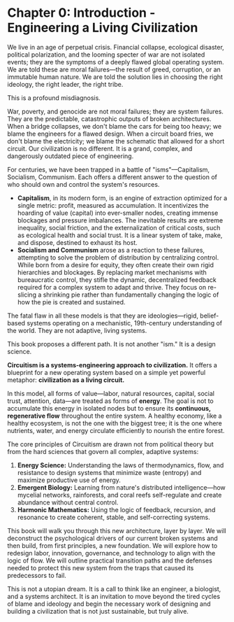 # Chapter 0: Introduction - Engineering a Living Civilization

We live in an age of perpetual crisis. Financial collapse, ecological disaster, political polarization, and the looming specter of war are not isolated events; they are the symptoms of a deeply flawed global operating system. We are told these are moral failures—the result of greed, corruption, or an immutable human nature. We are told the solution lies in choosing the right ideology, the right leader, the right tribe.

This is a profound misdiagnosis.

War, poverty, and genocide are not moral failures; they are system failures. They are the predictable, catastrophic outputs of broken architectures. When a bridge collapses, we don't blame the cars for being too heavy; we blame the engineers for a flawed design. When a circuit board fries, we don't blame the electricity; we blame the schematic that allowed for a short circuit. Our civilization is no different. It is a grand, complex, and dangerously outdated piece of engineering.

For centuries, we have been trapped in a battle of "isms"—Capitalism, Socialism, Communism. Each offers a different answer to the question of who should own and control the system's resources.

*   **Capitalism**, in its modern form, is an engine of extraction optimized for a single metric: profit, measured as accumulation. It incentivizes the hoarding of value (capital) into ever-smaller nodes, creating immense blockages and pressure imbalances. The inevitable results are extreme inequality, social friction, and the externalization of critical costs, such as ecological health and social trust. It is a linear system of take, make, and dispose, destined to exhaust its host.
*   **Socialism and Communism** arose as a reaction to these failures, attempting to solve the problem of distribution by centralizing control. While born from a desire for equity, they often create their own rigid hierarchies and blockages. By replacing market mechanisms with bureaucratic control, they stifle the dynamic, decentralized feedback required for a complex system to adapt and thrive. They focus on re-slicing a shrinking pie rather than fundamentally changing the logic of how the pie is created and sustained.

The fatal flaw in all these models is that they are ideologies—rigid, belief-based systems operating on a mechanistic, 19th-century understanding of the world. They are not adaptive, living systems.

This book proposes a different path. It is not another "ism." It is a design science.

**Circuitism is a systems-engineering approach to civilization.** It offers a blueprint for a new operating system based on a simple yet powerful metaphor: **civilization as a living circuit.**

In this model, all forms of value—labor, natural resources, capital, social trust, attention, data—are treated as forms of **energy**. The goal is not to accumulate this energy in isolated nodes but to ensure its **continuous, regenerative flow** throughout the entire system. A healthy economy, like a healthy ecosystem, is not the one with the biggest tree; it is the one where nutrients, water, and energy circulate efficiently to nourish the entire forest.

The core principles of Circuitism are drawn not from political theory but from the hard sciences that govern all complex, adaptive systems:
1.  **Energy Science:** Understanding the laws of thermodynamics, flow, and resistance to design systems that minimize waste (entropy) and maximize productive use of energy.
2.  **Emergent Biology:** Learning from nature's distributed intelligence—how mycelial networks, rainforests, and coral reefs self-regulate and create abundance without central control.
3.  **Harmonic Mathematics:** Using the logic of feedback, recursion, and resonance to create coherent, stable, and self-correcting systems.

This book will walk you through this new architecture, layer by layer. We will deconstruct the psychological drivers of our current broken systems and then build, from first principles, a new foundation. We will explore how to redesign labor, innovation, governance, and technology to align with the logic of flow. We will outline practical transition paths and the defenses needed to protect this new system from the traps that caused its predecessors to fail.

This is not a utopian dream. It is a call to think like an engineer, a biologist, and a systems architect. It is an invitation to move beyond the tired cycles of blame and ideology and begin the necessary work of designing and building a civilization that is not just sustainable, but truly alive.
